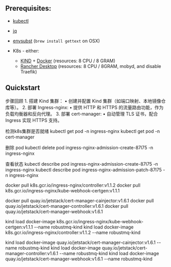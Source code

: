 ## Prerequisites:

- [kubectl](https://kubernetes.io/docs/tasks/tools/)
- [jq](https://stedolan.github.io/jq/)
- [envsubst](https://www.gnu.org/software/gettext/manual/html_node/envsubst-Invocation.html) (`brew install gettext` on OSX)

- K8s - either:
  - [KIND](https://kind.sigs.k8s.io/docs/user/quick-start/#installation) + [Docker](https://www.docker.com) (resources: 8 CPU / 8 GRAM)
  - [Rancher Desktop](https://rancherdesktop.io) (resources: 8 CPU / 8GRAM, mobyd, and disable Traefik)

## Quickstart

步骤回顾
	1.	搭建 Kind 集群：
	•	创建并配置 Kind 集群（如端口映射、本地镜像仓库等）。
	2.	部署 Ingress-nginx:
	•	提供 HTTP 和 HTTPS 的流量路由功能，作为负载均衡器和反向代理。
	3.	部署 cert-manager:
	•	自动管理 TLS 证书，配合 Ingress 实现 HTTPS 支持。


检测k8s集群是否就绪
kubectl get pod -n ingress-nginx
kubectl get pod -n cert-manager


删除 pod
kubectl delete pod ingress-nginx-admission-create-87l75 -n ingress-nginx

查看状态
kubectl describe pod ingress-nginx-admission-create-87l75 -n ingress-nginx
kubectl describe pod ingress-nginx-admission-patch-87l75  -n ingress-nginx


docker pull k8s.gcr.io/ingress-nginx/controller:v1.1.2
docker pull k8s.gcr.io/ingress-nginx/kube-webhook-certgen:v1.1.1

docker pull quay.io/jetstack/cert-manager-cainjector:v1.6.1
docker pull quay.io/jetstack/cert-manager-controller:v1.6.1
docker pull quay.io/jetstack/cert-manager-webhook:v1.6.1

kind load docker-image k8s.gcr.io/ingress-nginx/kube-webhook-certgen:v1.1.1 --name robustmq-kind
kind load docker-image k8s.gcr.io/ingress-nginx/controller:v1.1.2 --name robustmq-kind

kind load docker-image quay.io/jetstack/cert-manager-cainjector:v1.6.1 --name robustmq-kind
kind load docker-image quay.io/jetstack/cert-manager-controller:v1.6.1 --name robustmq-kind
kind load docker-image quay.io/jetstack/cert-manager-webhook:v1.6.1 --name robustmq-kind
